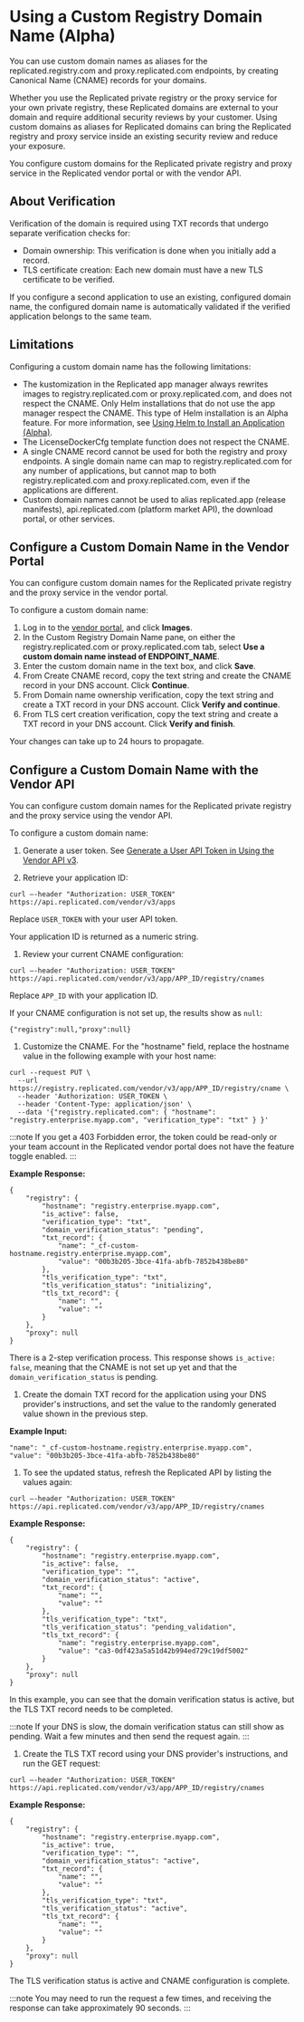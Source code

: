 # Using a Custom Registry Domain Name (Alpha)

You can use custom domain names as aliases for the replicated.registry.com and proxy.replicated.com endpoints, by creating Canonical Name (CNAME) records for your domains.

Whether you use the Replicated private registry or the proxy service for your own private registry, these Replicated domains are external to your domain and require additional security reviews by your customer. Using custom domains as aliases for Replicated domains can bring the Replicated registry and proxy service inside an existing security review and reduce your exposure.

You configure custom domains for the Replicated private registry and proxy service in the Replicated vendor portal or with the vendor API.

## About Verification

Verification of the domain is required using TXT records that undergo separate verification checks for:

- Domain ownership: This verification is done when you initially add a record.
- TLS certificate creation: Each new domain must have a new TLS certificate to be verified.

If you configure a second application to use an existing, configured domain name, the configured domain name is automatically validated if the verified application belongs to the same team.

## Limitations

Configuring a custom domain name has the following limitations:

- The kustomization in the Replicated app manager always rewrites images to registry.replicated.com or proxy.replicated.com, and does not respect the CNAME. Only Helm installations that do not use the app manager respect the CNAME. This type of Helm installation is an Alpha feature. For more information, see [Using Helm to Install an Application (Alpha)](helm-install).
- The LicenseDockerCfg template function does not respect the CNAME.
- A single CNAME record cannot be used for both the registry and proxy endpoints. A single domain name can map to registry.replicated.com for any number of applications, but cannot map to both registry.replicated.com and  proxy.replicated.com, even if the applications are different.
- Custom domain names cannot be used to alias replicated.app (release manifests), api.replicated.com (platform market API), the download portal, or other services.

## Configure a Custom Domain Name in the Vendor Portal

You can configure custom domain names for the Replicated private registry and the proxy service in the vendor portal.

To configure a custom domain name:

1. Log in to the [vendor portal](https://vendor.replicated.com), and click **Images**.
1. In the Custom Registry Domain Name pane, on either the registry.replicated.com or proxy.replicated.com tab, select **Use a custom domain name instead of ENDPOINT_NAME**.
1. Enter the custom domain name in the text box, and click **Save**.
1. From Create CNAME record, copy the text string and create the CNAME record in your DNS account. Click **Continue**.
1. From Domain name ownership verification, copy the text string and create a TXT record in your DNS account. Click **Verify and continue**.
1. From TLS cert creation verification, copy the text string and create a TXT record in your DNS account. Click **Verify and finish**.

  Your changes can take up to 24 hours to propagate.

## Configure a Custom Domain Name with the Vendor API

You can configure custom domain names for the Replicated private registry and the proxy service using the vendor API.

To configure a custom domain name:

1. Generate a user token. See [Generate a User API Token in Using the Vendor API v3](//reference/vendor-api-using#generate-a-user-api-token).

1. Retrieve your application ID:

  ```
  curl –-header "Authorization: USER_TOKEN" https://api.replicated.com/vendor/v3/apps
  ```

  Replace `USER_TOKEN` with your user API token.

  Your application ID is returned as a numeric string.

1. Review your current CNAME configuration:

  ```
  curl –-header "Authorization: USER_TOKEN" https://api.replicated.com/vendor/v3/app/APP_ID/registry/cnames
  ```

  Replace `APP_ID` with your application ID.

  If your CNAME configuration is not set up, the results show as `null`:

  ```
  {"registry":null,"proxy":null}
  ```

1. Customize the CNAME. For the "hostname" field, replace the hostname value in the following example with your host name:

  ```
  curl --request PUT \
    --url https://registry.replicated.com/vendor/v3/app/APP_ID/registry/cname \
    --header 'Authorization: USER_TOKEN \
    --header 'Content-Type: application/json' \
    --data '{"registry.replicated.com": { "hostname": "registry.enterprise.myapp.com", "verification_type": "txt" } }'
  ```

  :::note
  If you get a 403 Forbidden error, the token could be read-only or your team account in the Replicated vendor portal does not have the feature toggle enabled.
  :::

  **Example Response:**

  ```
  {
      "registry": {
          "hostname": "registry.enterprise.myapp.com",
          "is_active": false,
          "verification_type": "txt",
          "domain_verification_status": "pending",
          "txt_record": {
              "name": "_cf-custom-hostname.registry.enterprise.myapp.com",
              "value": "00b3b205-3bce-41fa-abfb-7852b438be80"
          },
          "tls_verification_type": "txt",
          "tls_verification_status": "initializing",
          "tls_txt_record": {
              "name": "",
              "value": ""
          }
      },
      "proxy": null
  }
  ```

  There is a 2-step verification process. This response shows `is_active: false`, meaning that the CNAME is not set up yet and that the `domain_verification_status` is pending.

1. Create the domain TXT record for the application using your DNS provider's instructions, and set the value to the randomly generated value shown in the previous step.

  **Example Input:**

  ```
  "name": "_cf-custom-hostname.registry.enterprise.myapp.com",
  "value": "00b3b205-3bce-41fa-abfb-7852b438be80"
  ```

1. To see the updated status, refresh the Replicated API by listing the values again:

  ```
  curl –-header "Authorization: USER_TOKEN" https://api.replicated.com/vendor/v3/app/APP_ID/registry/cnames
  ```

  **Example Response:**

  ```
  {
      "registry": {
          "hostname": "registry.enterprise.myapp.com",
          "is_active": false,
          "verification_type": "",
          "domain_verification_status": "active",
          "txt_record": {
              "name": "",
              "value": ""
          },
          "tls_verification_type": "txt",
          "tls_verification_status": "pending_validation",
          "tls_txt_record": {
              "name": "registry.enterprise.myapp.com",
              "value": "ca3-0df423a5a51d42b994ed729c19df5002"
          }
      },
      "proxy": null
  }
  ```

  In this example, you can see that the domain verification status is active, but the TLS TXT record needs to be completed.

  :::note
  If your DNS is slow, the domain verification status can still show as pending. Wait a few minutes and then send the request again.
  :::

1. Create the TLS TXT record using your DNS provider's instructions, and run the GET request:

  ```
  curl –-header "Authorization: USER_TOKEN" https://api.replicated.com/vendor/v3/app/APP_ID/registry/cnames
  ```

  **Example Response:**

  ```
  {
      "registry": {
          "hostname": "registry.enterprise.myapp.com",
          "is_active": true,
          "verification_type": "",
          "domain_verification_status": "active",
          "txt_record": {
              "name": "",
              "value": ""
          },
          "tls_verification_type": "txt",
          "tls_verification_status": "active",
          "tls_txt_record": {
              "name": "",
              "value": ""
          }
      },
      "proxy": null
  }
  ```

  The TLS verification status is active and CNAME configuration is complete.

  :::note
  You may need to run the request a few times, and receiving the response can take approximately 90 seconds.
  :::
